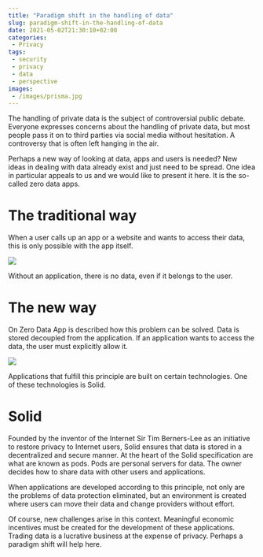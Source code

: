 ```yaml
---
title: "Paradigm shift in the handling of data"
slug: paradigm-shift-in-the-handling-of-data
date: 2021-05-02T21:30:10+02:00
categories:
 - Privacy
tags:
 - security
 - privacy
 - data
 - perspective
images:
 - /images/prisma.jpg
---
```


The handling of private data is the subject of controversial public debate. Everyone expresses concerns about the handling of private data, but most people pass it on to third parties via social media without hesitation. A controversy that is often left hanging in the air.
<!--more-->

Perhaps a new way of looking at data, apps and users is needed? New ideas in dealing with data already exist and just need to be spread. One idea in particular appeals to us and we would like to present it here. It is the so-called zero data apps.

# The traditional way

When a user calls up an app or a website and wants to access their data, this is only possible with the app itself.

![](/images/the-traditional-way.png)

Without an application, there is no data, even if it belongs to the user.

# The new way

On Zero Data App is described how this problem can be solved. Data is stored decoupled from the application. If an application wants to access the data, the user must explicitly allow it.

![](/images/the-new-way.png)

Applications that fulfill this principle are built on certain technologies. One of these technologies is Solid.

# Solid

Founded by the inventor of the Internet Sir Tim Berners-Lee as an initiative to restore privacy to Internet users, Solid ensures that data is stored in a decentralized and secure manner. At the heart of the Solid specification are what are known as pods. Pods are personal servers for data. The owner decides how to share data with other users and applications.

When applications are developed according to this principle, not only are the problems of data protection eliminated, but an environment is created where users can move their data and change providers without effort.

Of course, new challenges arise in this context. Meaningful economic incentives must be created for the development of these applications. Trading data is a lucrative business at the expense of privacy. Perhaps a paradigm shift will help here.
